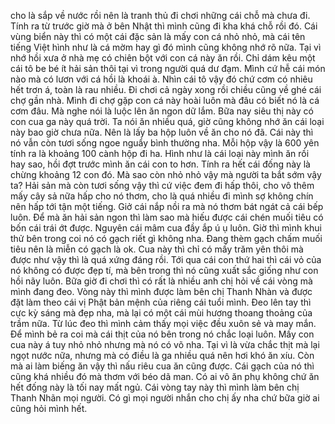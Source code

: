cho là sắp về nước rồi nên là tranh thủ đi chơi những cái chỗ mà chưa đi. Tính ra từ trước giờ mà ở bên Nhật thì mình cũng đi kha khá chỗ rồi đó. Cái vùng biển này thì có một cái đặc sản là mấy con cá nhỏ nhỏ, mà cái tên tiếng Việt hình như là cá mờm hay gì đó mình cũng không nhớ rõ nữa. Tại vì nhớ hồi xưa ở nhà mẹ có chiên bột với con cá này ăn rồi. Chỉ dám kêu một cái tô be bé ít hải sản thôi tại vì trong người quá dư đạm. Mình cứ hễ cái món nào mà có lươn với cá hồi là khoái à. Nhìn cái tô vậy đó chứ cơm có nhiêu hết trơn á, toàn là rau nhiều. Đi chơi cả ngày xong rồi chiều cũng về ghé cái chợ gần nhà. Mình đi chợ gặp con cá này hoài luôn mà đâu có biết nó là cá cơm đâu. Mà nghe nói là luộc lên ăn ngon dữ lắm. Bữa nay siêu thị này có con cua ga này quá trời. Ta nói ăn nhiều quá, giờ cũng không nhớ ăn cái loại này bao giờ chưa nữa. Nên là lấy ba hộp luôn về ăn cho nó đã. Cái này thì nó vẫn còn tươi sống ngoe nguẩy bình thường nha. Mỗi hộp vậy là 600 yên tính ra là khoảng 100 cành hộp đi ha. Hình như là cái loại này mình ăn rồi hay sao, hồi đợt trước mình ăn cái con to hơn. Tính ra hết cái đống này là chừng khoảng 12 con đó. Mà sao còn nhỏ nhỏ vậy mà người ta bắt sớm vậy ta? Hải sản mà còn tươi sống vậy thì cứ việc đem đi hấp thôi, cho vô thêm mấy cây sả nữa hấp cho nó thơm, cho là quá nhiều đi mình sợ không chín nên hấp tới tận một tiếng. Giở cái nắp nồi ra mà nó thơm bát ngát cả cái bếp luôn. Để mà ăn hải sản ngon thì làm sao mà hiếu được cái chén muối tiêu có bốn cái trái ớt được. Nguyên cái mâm cua đầy ắp ú ụ luôn. Giờ thì mình khui thử bên trong coi nó có gạch riết gì không nha. Đang thèm gạch chấm muối tiêu nên là miễn có gạch là ok. Cua này thì chỉ có mấy trăm yên thôi mà được như vậy thì là quá xứng đáng rồi. Tới qua cái con thứ hai thì cái vỏ của nó không có được đẹp tí, mà bên trong thì nó cũng xuất sắc giống như con hồi nãy luôn. Bữa giờ đi chơi thì có rất là nhiều anh chị hỏi về cái vòng mà mình đang đeo. Vòng này thì mình được làm bên chị Thanh Nhàn và được đặt làm theo cái vị Phật bản mệnh của riêng cái tuổi mình. Đeo lên tay thì cực kỳ sáng mà đẹp nha, mà lại có một cái mùi hương thoang thoảng của trầm nữa. Từ lúc đeo thì mình cảm thấy mọi việc đều xuôn sẻ và may mắn. Để mình bẻ ra coi mà cái thịt của nó bên trong nó chắc loại luôn. Mấy con cua này á tuy nhỏ nhỏ nhưng mà nó có võ nha. Tại vì là vừa chắc thịt mà lại ngọt nước nữa, nhưng mà có điều là ga nhiều quá nên hơi khó ăn xíu. Còn mà ai làm biếng ăn vậy thì nấu riêu cua ăn cũng được. Cái gạch của nó thì cũng khá nhiều đó mà thơm với béo dã man. Có ai vô ăn phụ không chứ ăn hết đống này là tối nay mất ngủ. Cái vòng tay này thì mình làm bên chị Thanh Nhãn mọi người. Có gì mọi người nhắn cho chị ấy nha chứ bữa giờ ai cũng hỏi mình hết.